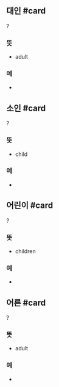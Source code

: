 ## 대인 #card
?
### 뜻
- adult
### 예
-
<!--SR:!2024-08-15,3,250-->

## 소인 #card
?
### 뜻
- child
### 예
-
<!--SR:!2024-09-06,2,248-->

## 어린이 #card
?
### 뜻
- children
### 예
-
<!--SR:!2024-08-28,16,292-->

## 어른 #card
?
### 뜻
- adult
### 예
-
<!--SR:!2024-10-21,48,290-->

